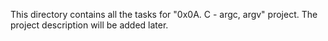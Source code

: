 This directory contains all the tasks for "0x0A. C - argc, argv" project.
The project description will be added later.
